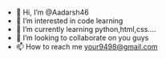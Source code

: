 - 👋 Hi, I’m @Aadarsh46
- 👀 I’m interested in code learning
- 🌱 I’m currently learning python,html,css....
- 💞️ I’m looking to collaborate on you guys
- 📫 How to reach me your9498@gmail.com

<!---
Adarsha-0406/Adarsha-0406 is a ✨ special ✨ repository because its `README.md` (this file) appears on your GitHub profile.
You can click the Preview link to take a look at your changes.
--->
